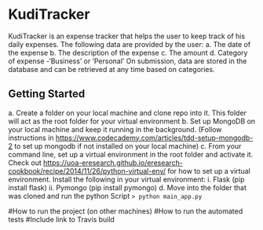 # KudiTracker
KudiTracker is an expense tracker that helps the user to keep track of his daily expenses.
The following data are provided by the user:
a. The date of the expense
b. The description of the expense
c. The amount
d. Category of expense -‘Business’ or ‘Personal’
On submission, data are stored in the database and can be retrieved at any time based on categories.

## Getting Started
a. Create a folder on your local machine and clone repo into it.
    This folder will act as the root folder for your virtual environment
b. Set up MongoDB on your local machine and keep it running in the background.
    (Follow instructions in https://www.codecademy.com/articles/tdd-setup-mongodb-2 to set up mongodb if not installed on your local            machine)
c. From your command line, set up a virtual environment in the root folder and activate it.
    Check out https://uoa-eresearch.github.io/eresearch-cookbook/recipe/2014/11/26/python-virtual-env/
    for how to set up a virtual environment.
    Install the following in your virtual environment:
    i. Flask (pip install flask)
    ii. Pymongo (pip install pymongo)
d. Move into the folder that was cloned and run the python Script
    ```
    > python main_app.py
    ```














#How to run the project (on other machines)
#How to run the automated tests
#Include link to Travis build
